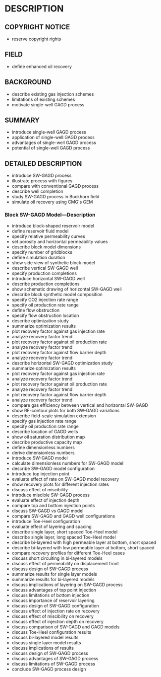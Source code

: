 # DESCRIPTION

## COPYRIGHT NOTICE

- reserve copyright rights

## FIELD

- define enhanced oil recovery

## BACKGROUND

- describe existing gas injection schemes
- limitations of existing schemes
- motivate single-well GAGD process

## SUMMARY

- introduce single-well GAGD process
- application of single-well GAGD process
- advantages of single-well GAGD process
- potential of single-well GAGD process

## DETAILED DESCRIPTION

- introduce SW-GAGD process
- illustrate process with figures
- compare with conventional GAGD process
- describe well completion
- study SW-GAGD process in Buckhorn field
- simulate oil recovery using CMG's GEM

### Block SW-GAGD Model—Description

- introduce block-shaped reservoir model
- define reservoir fluid model
- specify relative permeability curves
- set porosity and horizontal permeability values
- describe block model dimensions
- specify number of gridblocks
- define simulation duration
- show side view of synthetic block model
- describe vertical SW-GAGD well
- specify production completions
- introduce horizontal SW-GAGD well
- describe production completions
- show schematic drawing of horizontal SW-GAGD well
- describe block synthetic model composition
- specify CO2 injection rate range
- specify oil production rate range
- define flow obstruction
- specify flow obstruction location
- describe optimization study
- summarize optimization results
- plot recovery factor against gas injection rate
- analyze recovery factor trend
- plot recovery factor against oil production rate
- analyze recovery factor trend
- plot recovery factor against flow barrier depth
- analyze recovery factor trend
- describe horizontal SW-GAGD optimization study
- summarize optimization results
- plot recovery factor against gas injection rate
- analyze recovery factor trend
- plot recovery factor against oil production rate
- analyze recovery factor trend
- plot recovery factor against flow barrier depth
- analyze recovery factor trend
- compare gas efficiency between vertical and horizontal SW-GAGD
- show RF-contour plots for both SW-GAGD variations
- describe field-scale simulation extension
- specify gas injection rate range
- specify oil production rate range
- describe location of GAGD wells
- show oil saturation distribution map
- describe productive capacity map
- define dimensionless numbers
- derive dimensionless numbers
- introduce SW-GAGD model
- calculate dimensionless numbers for SW-GAGD model
- describe SW-GAGD model configuration
- introduce top injection point
- evaluate effect of rate on SW-GAGD model recovery
- show recovery plots for different injection rates
- discuss effect of miscibility
- introduce miscible SW-GAGD process
- evaluate effect of injection depth
- compare top and bottom injection points
- discuss SW-GAGD vs GAGD model
- compare SW-GAGD and GAGD well configurations
- introduce Toe-Heel configuration
- evaluate effect of layering and spacing
- describe single layer, short spaced Toe-Heel model
- describe single layer, long spaced Toe-Heel model
- describe bi-layered with high permeable layer at bottom, short spaced
- describe bi-layered with low permeable layer at bottom, short spaced
- compare recovery profiles for different Toe-Heel cases
- discuss short circuiting in bi-layered models
- discuss effect of permeability on displacement front
- discuss design of SW-GAGD process
- summarize results for single layer models
- summarize results for bi-layered models
- discuss implications of layering on SW-GAGD process
- discuss advantages of top point injection
- discuss limitations of bottom injection
- discuss importance of reservoir layering
- discuss design of SW-GAGD configuration
- discuss effect of injection rate on recovery
- discuss effect of miscibility on recovery
- discuss effect of injection depth on recovery
- discuss comparison of SW-GAGD and GAGD models
- discuss Toe-Heel configuration results
- discuss bi-layered model results
- discuss single layer model results
- discuss implications of results
- discuss design of SW-GAGD process
- discuss advantages of SW-GAGD process
- discuss limitations of SW-GAGD process
- conclude SW-GAGD process design

